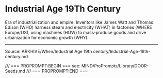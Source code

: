 # Industrial Age 19Th Century

Era of industrialization and empire. Inventors like James Watt and Thomas Edison (WHO) harness steam and electricity (WHAT) in factories (WHERE Europe/US), using machines (HOW) to mass-produce goods and drive urbanization for economic growth (WHY).

---
Source: ARKHIVE/When/Industrial Age 19th century/Industrial-Age-19th-century.md

/// === PROPROMPT:BEGIN ===
see: MIND/ProPrompts/Library/DOOR-Seeds.md
/// === PROPROMPT:END ===
